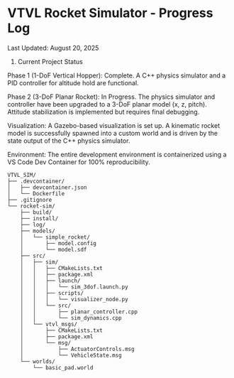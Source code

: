 # VTVL Rocket Simulator - Progress Log

Last Updated: August 20, 2025

1. Current Project Status

Phase 1 (1-DoF Vertical Hopper): Complete. A C++ physics simulator and a PID controller for altitude hold are functional.

Phase 2 (3-DoF Planar Rocket): In Progress. The physics simulator and controller have been upgraded to a 3-DoF planar model (x, z, pitch). Attitude stabilization is implemented but requires final debugging.

Visualization: A Gazebo-based visualization is set up. A kinematic rocket model is successfully spawned into a custom world and is driven by the state output of the C++ physics simulator.

Environment: The entire development environment is containerized using a VS Code Dev Container for 100% reproducibility.

```
VTVL_SIM/
├── .devcontainer/
│   ├── devcontainer.json
│   └── Dockerfile
├── .gitignore
└── rocket-sim/
    ├── build/
    ├── install/
    ├── log/
    ├── models/
    │   └── simple_rocket/
    │       ├── model.config
    │       └── model.sdf
    ├── src/
    │   ├── sim/
    │   │   ├── CMakeLists.txt
    │   │   ├── package.xml
    │   │   ├── launch/
    │   │   │   └── sim_3dof.launch.py
    │   │   ├── scripts/
    │   │   │   └── visualizer_node.py
    │   │   └── src/
    │   │       ├── planar_controller.cpp
    │   │       └── sim_dynamics.cpp
    │   └── vtvl_msgs/
    │       ├── CMakeLists.txt
    │       ├── package.xml
    │       └── msg/
    │           ├── ActuatorControls.msg
    │           └── VehicleState.msg
    └── worlds/
        └── basic_pad.world
```
